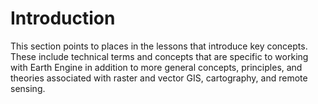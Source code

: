 # Introduction

This section points to places in the lessons that introduce key concepts. These include technical terms and concepts that are specific to working with Earth Engine in addition to more general concepts, principles, and theories associated with raster and vector GIS, cartography, and remote sensing. 
